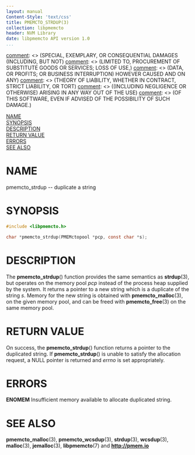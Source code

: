 ```yaml
---
layout: manual
Content-Style: 'text/css'
title: PMEMCTO_STRDUP(3)
collection: libpmemcto
header: NVM Library
date: libpmemcto API version 1.0
...
```


[comment]: <> (Copyright 2017, Intel Corporation)

[comment]: <> (Redistribution and use in source and binary forms, with or without)
[comment]: <> (modification, are permitted provided that the following conditions)
[comment]: <> (are met:)
[comment]: <> (    * Redistributions of source code must retain the above copyright)
[comment]: <> (      notice, this list of conditions and the following disclaimer.)
[comment]: <> (    * Redistributions in binary form must reproduce the above copyright)
[comment]: <> (      notice, this list of conditions and the following disclaimer in)
[comment]: <> (      the documentation and/or other materials provided with the)
[comment]: <> (      distribution.)
[comment]: <> (    * Neither the name of the copyright holder nor the names of its)
[comment]: <> (      contributors may be used to endorse or promote products derived)
[comment]: <> (      from this software without specific prior written permission.)

[comment]: <> (THIS SOFTWARE IS PROVIDED BY THE COPYRIGHT HOLDERS AND CONTRIBUTORS)
[comment]: <> ("AS IS" AND ANY EXPRESS OR IMPLIED WARRANTIES, INCLUDING, BUT NOT)
[comment]: <> (LIMITED TO, THE IMPLIED WARRANTIES OF MERCHANTABILITY AND FITNESS FOR)
[comment]: <> (A PARTICULAR PURPOSE ARE DISCLAIMED. IN NO EVENT SHALL THE COPYRIGHT)
[comment]: <> (OWNER OR CONTRIBUTORS BE LIABLE FOR ANY DIRECT, INDIRECT, INCIDENTAL,)
[comment]: <> (SPECIAL, EXEMPLARY, OR CONSEQUENTIAL DAMAGES (INCLUDING, BUT NOT)
[comment]: <> (LIMITED TO, PROCUREMENT OF SUBSTITUTE GOODS OR SERVICES; LOSS OF USE,)
[comment]: <> (DATA, OR PROFITS; OR BUSINESS INTERRUPTION) HOWEVER CAUSED AND ON ANY)
[comment]: <> (THEORY OF LIABILITY, WHETHER IN CONTRACT, STRICT LIABILITY, OR TORT)
[comment]: <> ((INCLUDING NEGLIGENCE OR OTHERWISE) ARISING IN ANY WAY OUT OF THE USE)
[comment]: <> (OF THIS SOFTWARE, EVEN IF ADVISED OF THE POSSIBILITY OF SUCH DAMAGE.)

[comment]: <> (pmemcto_strdup.3 -- man page for libpmemcto)

[NAME](#name)<br />
[SYNOPSIS](#synopsis)<br />
[DESCRIPTION](#description)<br />
[RETURN VALUE](#return-value)<br />
[ERRORS](#errors)<br />
[SEE ALSO](#see-also)<br />


# NAME #

pmemcto_strdup -- duplicate a string


# SYNOPSIS #

```c
#include <libpmemcto.h>

char *pmemcto_strdup(PMEMctopool *pcp, const char *s);
```


# DESCRIPTION #

The **pmemcto_strdup**() function provides the same semantics as **strdup**(3),
but operates on the memory pool *pcp* instead of the process heap supplied
by the system.  It returns a pointer to a new string which is a duplicate
of the string *s*.  Memory for the new string is obtained with
**pmemcto_malloc**(3), on the given memory pool, and can be freed with
**pmemcto_free**(3) on the same memory pool.


# RETURN VALUE #

On success, the **pmemcto_strdup**() function returns a pointer to
the duplicated string.  If **pmemcto_strdup**() is unable to satisfy the
allocation request, a NULL pointer is returned and *errno* is set appropriately.


# ERRORS #

**ENOMEM** Insufficient memory available to allocate duplicated string.


# SEE ALSO #

**pmemcto_malloc**(3), **pmemcto_wcsdup**(3),
**strdup**(3), **wcsdup**(3), **malloc**(3),
**jemalloc**(3), **libpmemcto**(7) and **<http://pmem.io>**
